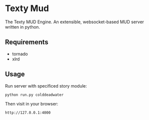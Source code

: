 Texty Mud
=========

The Texty MUD Engine. An extensible, websocket-based MUD server written in python.

Requirements
------------

- tornado
- xlrd

Usage
-----

Run server with specificed story module:

    python run.py colddeadwater

Then visit in your browser:

    http://127.0.0.1:4000

